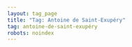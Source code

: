```yaml
---
layout: tag_page
title: "Tag: Antoine de Saint-Exupéry"
tag: antoine-de-saint-exupéry
robots: noindex
---
```

